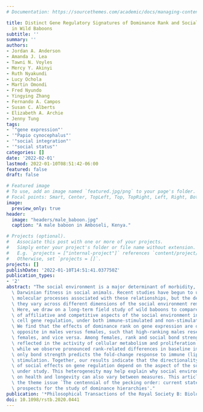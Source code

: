 ```yaml
---
# Documentation: https://sourcethemes.com/academic/docs/managing-content/

title: Distinct Gene Regulatory Signatures of Dominance Rank and Social Bond Strength
  in Wild Baboons
subtitle: ''
summary: ''
authors:
- Jordan A. Anderson
- Amanda J. Lea
- Tawni N. Voyles
- Mercy Y. Akinyi
- Ruth Nyakundi
- Lucy Ochola
- Martin Omondi
- Fred Nyundo
- Yingying Zhang
- Fernando A. Campos
- Susan C. Alberts
- Elizabeth A. Archie
- Jenny Tung
tags:
- '"gene expression"'
- '"Papio cynocephalus"'
- '"social integration"'
- '"social status"'
categories: []
date: '2022-02-01'
lastmod: 2022-01-10T08:51:42-06:00
featured: false
draft: false

# Featured image
# To use, add an image named `featured.jpg/png` to your page's folder.
# Focal points: Smart, Center, TopLeft, Top, TopRight, Left, Right, BottomLeft, Bottom, BottomRight.
image:
  preview_only: true
header:
  image: "headers/male_baboon.jpg"
  caption: "A male baboon in Amboseli, Kenya."

# Projects (optional).
#   Associate this post with one or more of your projects.
#   Simply enter your project's folder or file name without extension.
#   E.g. `projects = ["internal-project"]` references `content/project/deep-learning/index.md`.
#   Otherwise, set `projects = []`.
projects: []
publishDate: '2022-01-10T14:51:41.037750Z'
publication_types:
- '2'
abstract: "The social environment is a major determinant of morbidity, mortality and\
  \ Darwinian fitness in social animals. Recent studies have begun to uncover the\
  \ molecular processes associated with these relationships, but the degree to which\
  \ they vary across different dimensions of the social environment remains unclear.\
  \ Here, we draw on a long-term field study of wild baboons to compare the signatures\
  \ of affiliative and competitive aspects of the social environment in white blood\
  \ cell gene regulation, under both immune-stimulated and non-stimulated conditions.\
  \ We find that the effects of dominance rank on gene expression are directionally\
  \ opposite in males versus females, such that high-ranking males resemble low-ranking\
  \ females, and vice versa. Among females, rank and social bond strength are both\
  \ reflected in the activity of cellular metabolism and proliferation genes. However,\
  \ while we observe pronounced rank-related differences in baseline immune gene activity,\
  \ only bond strength predicts the fold-change response to immune (lipopolysaccharide)\
  \ stimulation. Together, our results indicate that the directionality and magnitude\
  \ of social effects on gene regulation depend on the aspect of the social environment\
  \ under study. This heterogeneity may help explain why social environmental effects\
  \ on health and longevity can also vary between measures. This article is part of\
  \ the theme issue `The centennial of the pecking order: current state and future\
  \ prospects for the study of dominance hierarchies'."
publication: '*Philosophical Transactions of the Royal Society B: Biological Sciences*'
doi: 10.1098/rstb.2020.0441
---
```

